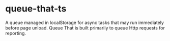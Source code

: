 # queue-that-ts
A queue managed in localStorage for async tasks that may run immediately before page unload. Queue That is built primarily to queue Http requests for reporting.
